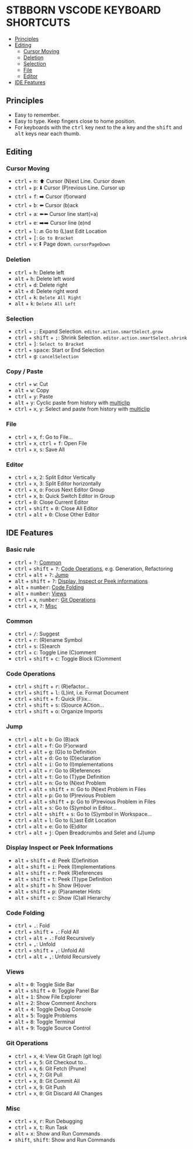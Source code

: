 # STBBORN VSCODE KEYBOARD SHORTCUTS

- [Principles](#principles)
- [Editing](#editing)
  - [Cursor Moving](#cursor-moving)
  - [Deletion](#deletion)
  - [Selection](#selection)
  - [File](#file)
  - [Editor](#editor)
- [IDE Features](#ide-features)

## Principles

- Easy to remember.
- Easy to type. Keep fingers close to home position.
- For keyboards with the <kbd>ctrl</kbd> key next to the <kbd>a</kbd> key and the <kbd>shift</kbd> and <kbd>alt</kbd> keys near each thumb.

## Editing

### Cursor Moving

- <kbd>ctrl</kbd> + <kbd>n</kbd>: ⬆️ Cursor (N)ext Line. Cursor down
- <kbd>ctrl</kbd> + <kbd>p</kbd>: ⬇️ Cursor (P)revious Line. Cursor up
- <kbd>ctrl</kbd> + <kbd>f</kbd>: ➡️ Cursor (f)orward
- <kbd>ctrl</kbd> + <kbd>b</kbd>: ⬅️ Cursor (b)ack
- <kbd>ctrl</kbd> + <kbd>a</kbd>: ⬅️⬅️ Cursor line start(=a)
- <kbd>ctrl</kbd> + <kbd>e</kbd>: ➡️➡️ Cursor line (e)nd
- <kbd>ctrl</kbd> + <kbd>l</kbd>: 🔙 Go to (L)ast Edit Location
- <kbd>ctrl</kbd> + <kbd>[</kbd>: `Go to Bracket`
- <kbd>ctrl</kbd> + <kbd>v</kbd>: ⏬ Page down. `cursorPageDown`

### Deletion

- <kbd>ctrl</kbd> + <kbd>h</kbd>: Delete left
- <kbd>alt</kbd> + <kbd>h</kbd>: Delete left word
- <kbd>ctrl</kbd> + <kbd>d</kbd>: Delete right
- <kbd>alt</kbd> + <kbd>d</kbd>: Delete right word
- <kbd>ctrl</kbd> + <kbd>k</kbd>: `Delete All Right`
- <kbd>alt</kbd> + <kbd>k</kbd>: `Delete All Left`

### Selection

- <kbd>ctrl</kbd> + <kbd>;</kbd>:
  Expand Selection. `editor.action.smartSelect.grow`
- <kbd>ctrl</kbd> + <kbd>shift</kbd> + <kbd>;</kbd>:
  Shrink Selection. `editor.action.smartSelect.shrink`
- <kbd>ctrl</kbd> + <kbd>]</kbd>: `Select to Bracket`
- <kbd>ctrl</kbd> + <kbd>space</kbd>: Start or End Selection
- <kbd>ctrl</kbd> + <kbd>g</kbd>: `cancelSelection`

### Copy / Paste

- <kbd>ctrl</kbd> + <kbd>w</kbd>: Cut
- <kbd>alt</kbd> + <kbd>w</kbd>: Copy
- <kbd>ctrl</kbd> + <kbd>y</kbd>: Paste
- <kbd>alt</kbd> + <kbd>y</kbd>: Cyclic paste from history with [multiclip](https://marketplace.visualstudio.com/items?itemName=slevesque.vscode-multiclip)
- <kbd>ctrl</kbd> + <kbd>x</kbd>, <kbd>y</kbd>: Select and paste from history with [multiclip](https://marketplace.visualstudio.com/items?itemName=slevesque.vscode-multiclip)

### File

- <kbd>ctrl</kbd> + <kbd>x</kbd>, <kbd>f</kbd>: Go to File...
- <kbd>ctrl</kbd> + <kbd>x</kbd>, <kbd>ctrl</kbd> + <kbd>f</kbd>: Open File
- <kbd>ctrl</kbd> + <kbd>x</kbd>, <kbd>s</kbd>: Save All

### Editor

- <kbd>ctrl</kbd> + <kbd>x</kbd>, <kbd>2</kbd>: Split Editor Vertically
- <kbd>ctrl</kbd> + <kbd>x</kbd>, <kbd>3</kbd>: Split Editor horizontally
- <kbd>ctrl</kbd> + <kbd>x</kbd>, <kbd>o</kbd>: Focus Next Editor Group
- <kbd>ctrl</kbd> + <kbd>x</kbd>, <kbd>b</kbd>: Quick Switch Editor in Group
- <kbd>ctrl</kbd> + <kbd>0</kbd>: Close Current Editor
- <kbd>ctrl</kbd> + <kbd>shift</kbd> + <kbd>0</kbd>: Close All Editor
- <kbd>ctrl</kbd> + <kbd>alt</kbd> + <kbd>0</kbd>: Close Other Editor

## IDE Features

### Basic rule

- <kbd>ctrl</kbd> + <kbd>?</kbd>: [Common](#common)
- <kbd>ctrl</kbd> + <kbd>shift</kbd> + <kbd>?</kbd>:
  [Code Operations](#code-operations), e.g. Generation, Refactoring
- <kbd>ctrl</kbd> + <kbd>alt</kbd> + <kbd>?</kbd>: [Jump](#jump)
- <kbd>alt</kbd> + <kbd>shift</kbd> + <kbd>?</kbd>:
  [Display, Inspect or Peek informations](#display-inspect-or-peek-informations)
- <kbd>alt</kbd> + <kbd>number</kbd>: [Code Folding](#code-folding)
- <kbd>alt</kbd> + <kbd>number</kbd>: [Views](#views)
- <kbd>ctrl</kbd> + <kbd>x</kbd>, <kbd>number</kbd>: [Git Operations](#git-operations)
- <kbd>ctrl</kbd> + <kbd>x</kbd>, <kbd>?</kbd>: [Misc](#misc)

### Common

- <kbd>ctrl</kbd> + <kbd>/</kbd>: Suggest
- <kbd>ctrl</kbd> + <kbd>r</kbd>: (R)ename Symbol
- <kbd>ctrl</kbd> + <kbd>s</kbd>: (S)earch
- <kbd>ctrl</kbd> + <kbd>c</kbd>: Toggle Line (C)omment
- <kbd>ctrl</kbd> + <kbd>shift</kbd> + <kbd>c</kbd>: Toggle Block (C)omment

### Code Operations

- <kbd>ctrl</kbd> + <kbd>shift</kbd> + <kbd>r</kbd>: (R)efactor...
- <kbd>ctrl</kbd> + <kbd>shift</kbd> + <kbd>l</kbd>: (L)int, i.e. Format Document
- <kbd>ctrl</kbd> + <kbd>shift</kbd> + <kbd>f</kbd>: Quick (F)ix...
- <kbd>ctrl</kbd> + <kbd>shift</kbd> + <kbd>s</kbd>: (S)ource ACtion...
- <kbd>ctrl</kbd> + <kbd>shift</kbd> + <kbd>o</kbd>: Organize Imports

### Jump

- <kbd>ctrl</kbd> + <kbd>alt</kbd> + <kbd>b</kbd>: Go (B)ack
- <kbd>ctrl</kbd> + <kbd>alt</kbd> + <kbd>f</kbd>: Go (F)orward
- <kbd>ctrl</kbd> + <kbd>alt</kbd> + <kbd>g</kbd>: (G)o to Definition
- <kbd>ctrl</kbd> + <kbd>alt</kbd> + <kbd>d</kbd>: Go to (D)eclaration
- <kbd>ctrl</kbd> + <kbd>alt</kbd> + <kbd>i</kbd>: Go to (I)mplementations
- <kbd>ctrl</kbd> + <kbd>alt</kbd> + <kbd>r</kbd>: Go to (R)eferences
- <kbd>ctrl</kbd> + <kbd>alt</kbd> + <kbd>t</kbd>: Go to (T)ype Definition
- <kbd>ctrl</kbd> + <kbd>alt</kbd> + <kbd>n</kbd>: Go to (N)ext Problem
- <kbd>ctrl</kbd> + <kbd>alt</kbd> + <kbd>shift</kbd> + <kbd>n</kbd>: Go to (N)ext Problem in Files
- <kbd>ctrl</kbd> + <kbd>alt</kbd> + <kbd>p</kbd>: Go to (P)revious Problem
- <kbd>ctrl</kbd> + <kbd>alt</kbd> + <kbd>shift</kbd> + <kbd>p</kbd>: Go to (P)revious Problem in Files
- <kbd>ctrl</kbd> + <kbd>alt</kbd> + <kbd>s</kbd>: Go to (S)ymbol in Editor...
- <kbd>ctrl</kbd> + <kbd>alt</kbd> + <kbd>shift</kbd> + <kbd>s</kbd>: Go to (S)ymbol in Workspace...
- <kbd>ctrl</kbd> + <kbd>alt</kbd> + <kbd>l</kbd>: Go to (L)ast Edit Location
- <kbd>ctrl</kbd> + <kbd>alt</kbd> + <kbd>e</kbd>: Go to (E)ditor
- <kbd>ctrl</kbd> + <kbd>alt</kbd> + <kbd>j</kbd>: Open Breadcrumbs and Selet and (J)ump

### Display Inspect or Peek Informations

- <kbd>alt</kbd> + <kbd>shift</kbd> + <kbd>d</kbd>: Peek (D)efinition
- <kbd>alt</kbd> + <kbd>shift</kbd> + <kbd>i</kbd>: Peek (I)mplementations
- <kbd>alt</kbd> + <kbd>shift</kbd> + <kbd>r</kbd>: Peek (R)eferences
- <kbd>alt</kbd> + <kbd>shift</kbd> + <kbd>t</kbd>: Peek (T)ype Definition
- <kbd>alt</kbd> + <kbd>shift</kbd> + <kbd>h</kbd>: Show (H)over
- <kbd>alt</kbd> + <kbd>shift</kbd> + <kbd>p</kbd>: (P)arameter Hints
- <kbd>alt</kbd> + <kbd>shift</kbd> + <kbd>c</kbd>: Show (C)all Hierarchy

### Code Folding

- <kbd>ctrl</kbd> + <kbd>.</kbd>: Fold
- <kbd>ctrl</kbd> + <kbd>shift</kbd> + <kbd>.</kbd>: Fold All
- <kbd>ctrl</kbd> + <kbd>alt</kbd> + <kbd>.</kbd>: Fold Recursively
- <kbd>ctrl</kbd> + <kbd>,</kbd>: Unfold
- <kbd>ctrl</kbd> + <kbd>shift</kbd> + <kbd>,</kbd>: Unfold All
- <kbd>ctrl</kbd> + <kbd>alt</kbd> + <kbd>,</kbd>: Unfold Recursively

### Views

- <kbd>alt</kbd> + <kbd>0</kbd>: Toggle Side Bar
- <kbd>alt</kbd> + <kbd>shift</kbd> + <kbd>0</kbd>: Toggle Panel Bar
- <kbd>alt</kbd> + <kbd>1</kbd>: Show File Explorer
- <kbd>alt</kbd> + <kbd>2</kbd>: Show Comment Anchors
- <kbd>alt</kbd> + <kbd>4</kbd>: Toggle Debug Console
- <kbd>alt</kbd> + <kbd>5</kbd>: Toggle Problems
- <kbd>alt</kbd> + <kbd>8</kbd>: Toggle Terminal
- <kbd>alt</kbd> + <kbd>9</kbd>: Toggle Source Control

### Git Operations

- <kbd>ctrl</kbd> + <kbd>x</kbd>, <kbd>4</kbd>: View Git Graph (git log)
- <kbd>ctrl</kbd> + <kbd>x</kbd>, <kbd>5</kbd>: Git Checkout to...
- <kbd>ctrl</kbd> + <kbd>x</kbd>, <kbd>6</kbd>: Git Fetch (Prune)
- <kbd>ctrl</kbd> + <kbd>x</kbd>, <kbd>7</kbd>: Git Pull
- <kbd>ctrl</kbd> + <kbd>x</kbd>, <kbd>8</kbd>: Git Commit All
- <kbd>ctrl</kbd> + <kbd>x</kbd>, <kbd>9</kbd>: Git Push
- <kbd>ctrl</kbd> + <kbd>x</kbd>, <kbd>0</kbd>: Git Discard All Changes

### Misc

- <kbd>ctrl</kbd> + <kbd>x</kbd>, <kbd>r</kbd>: Run Debugging
- <kbd>ctrl</kbd> + <kbd>x</kbd>, <kbd>t</kbd>: Run Task
- <kbd>alt</kbd> + <kbd>x</kbd>: Show and Run Commands
- <kbd>shift</kbd>, <kbd>shift</kbd>: Show and Run Commands
